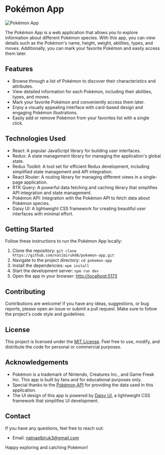# Pokémon App

![Pokémon App](pokemon-app.png)

The Pokémon App is a web application that allows you to explore information about different Pokémon species. With this app, you can view details such as the Pokémon's name, height, weight, abilities, types, and moves. Additionally, you can mark your favorite Pokémon and easily access them later.

## Features

- Browse through a list of Pokémon to discover their characteristics and attributes.
- View detailed information for each Pokémon, including their abilities, types, and moves.
- Mark your favorite Pokémon and conveniently access them later.
- Enjoy a visually appealing interface with card-based design and engaging Pokémon illustrations.
- Easily add or remove Pokémon from your favorites list with a single click.

## Technologies Used

- React: A popular JavaScript library for building user interfaces.
- Redux: A state management library for managing the application's global state.
- Redux Toolkit: A tool set for efficient Redux development, including simplified state management and API integration.
- React Router: A routing library for managing different views in a single-page application.
- RTK Query: A powerful data fetching and caching library that simplifies API integration and state management.
- Pokémon API: Integration with the Pokémon API to fetch data about Pokémon species.
- Daisy UI: A lightweight CSS framework for creating beautiful user interfaces with minimal effort.

## Getting Started

Follow these instructions to run the Pokémon App locally:

1. Clone the repository: `git clone https://github.com/natibiruk08/pokemon-app.git`
2. Navigate to the project directory: `cd pokemon-app`
3. Install the dependencies: `npm install`
4. Start the development server: `npm run dev`
5. Open the app in your browser: [http://localhost:5173](http://localhost:5173)

## Contributing

Contributions are welcome! If you have any ideas, suggestions, or bug reports, please open an issue or submit a pull request. Make sure to follow the project's code style and guidelines.

## License

This project is licensed under the [MIT License](LICENSE). Feel free to use, modify, and distribute the code for personal or commercial purposes.

## Acknowledgements

- Pokémon is a trademark of Nintendo, Creatures Inc., and Game Freak Inc. This app is built by fans and for educational purposes only.
- Special thanks to the [Pokémon API](https://pokeapi.co/) for providing the data used in this application.
- The UI design of this app is powered by [Daisy UI](https://daisyui.com/), a lightweight CSS framework that simplifies UI development.

## Contact

If you have any questions, feel free to reach out:

- Email: natnaelbiruk3@gmail.com

Happy exploring and catching Pokémon!
